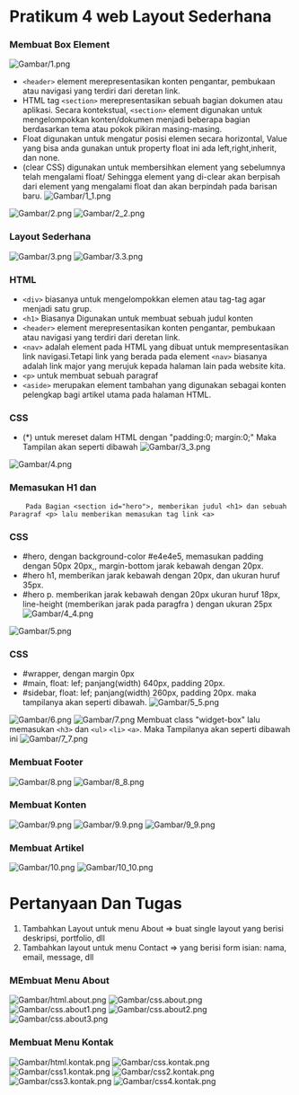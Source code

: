# Pratikum 4 web Layout Sederhana

### Membuat Box Element
![Gambar/1.png](Gambar/1.png)
* `<header>` element merepresentasikan konten pengantar, pembukaan atau navigasi yang terdiri dari deretan link.
* HTML tag `<section>` merepresentasikan sebuah bagian dokumen atau aplikasi. Secara kontekstual, `<section>` element digunakan untuk mengelompokkan konten/dokumen menjadi beberapa bagian berdasarkan tema atau pokok pikiran masing-masing.
* Float digunakan untuk mengatur posisi elemen secara horizontal, Value yang bisa anda gunakan untuk property float ini ada left,right,inherit, dan none.
* (clear CSS) digunakan untuk membersihkan element yang sebelumnya telah mengalami float/ Sehingga element yang di-clear akan berpisah dari element yang mengalami float dan akan berpindah pada barisan baru. 
![Gambar/1_1.png](Gambar/1_1.png)


![Gambar/2.png](Gambar/2.png)
![Gambar/2_2.png](Gambar/2_2.png)


### Layout Sederhana

![Gambar/3.png](Gambar/3.png)
![Gambar/3.3.png](Gambar/3.3.png)
###  HTML
* `<div>` biasanya untuk mengelompokkan elemen atau tag-tag agar menjadi satu grup.
* `<h1>` Biasanya Digunakan untuk membuat sebuah judul konten
* `<header>` element merepresentasikan konten pengantar, pembukaan atau navigasi yang terdiri dari deretan link.
* `<nav>` adalah element pada HTML yang dibuat untuk mempresentasikan link navigasi.Tetapi link yang berada pada element `<nav>` biasanya adalah link major yang merujuk kepada halaman lain pada website kita.
* `<p>` untuk membuat sebuah paragraf
* `<aside>` merupakan element tambahan yang digunakan sebagai konten pelengkap bagi artikel utama pada halaman HTML.
### CSS
* (*) untuk mereset dalam HTML dengan "padding:0; margin:0;"
Maka Tampilan akan seperti dibawah
![Gambar/3_3.png](Gambar/3_3.png)


![Gambar/4.png](Gambar/4.png)
### Memasukan H1 dan <p>
        Pada Bagian <section id="hero">, memberikan judul <h1> dan sebuah Paragraf <p> lalu memberikan memasukan tag link <a>
### CSS
* #hero, dengan background-color #e4e4e5, memasukan padding dengan 50px 20px,, margin-bottom jarak kebawah dengan 20px.
* #hero h1, memberikan jarak kebawah dengan 20px, dan ukuran huruf 35px.
* #hero p. memberikan jarak kebawah dengan 20px ukuran huruf 18px, line-height (memberikan jarak pada paragfra ) dengan ukuran 25px
![Gambar/4_4.png](Gambar/4_4.png)


![Gambar/5.png](Gambar/5.png)
### CSS
* #wrapper, dengan margin 0px
* #main, float: lef; panjang(width) 640px, padding 20px.
* #sidebar, float: lef; panjang(width) 260px, padding 20px.
maka tampilanya akan seperti dibawah.
![Gambar/5_5.png](Gambar/5_5.png)


![Gambar/6.png](Gambar/6.png)
![Gambar/7.png](Gambar/7.png)
        Membuat class "widget-box" lalu memasukan `<h3>` dan `<ul>` `<li>` `<a>`. Maka Tampilanya akan seperti dibawah ini
![Gambar/7_7.png](Gambar/7_7.png)


### Membuat Footer
![Gambar/8.png](Gambar/8.png)
![Gambar/8_8.png](Gambar/8_8.png)

### Membuat Konten
![Gambar/9.png](Gambar/9.png)
![Gambar/9.9.png](Gambar/9.9.png)
![Gambar/9_9.png](Gambar/9_9.png)


### Membuat Artikel
![Gambar/10.png](Gambar/10.png)
![Gambar/10_10.png](Gambar/10_10.png)



# Pertanyaan Dan Tugas
1. Tambahkan Layout untuk menu About
=> buat single layout yang berisi deskripsi, portfolio, dll
2. Tambahkan layout untuk menu Contact
=> yang berisi form isian: nama, email, message, dll

### MEmbuat Menu About
![Gambar/html.about.png](Gambar/html.about.png)
![Gambar/css.about.png](Gambar/css.about.png)
![Gambar/css.about1.png](Gambar/css.about1.png)
![Gambar/css.about2.png](Gambar/css.about2.png)
![Gambar/css.about3.png](Gambar/css.about3.png)


### Membuat Menu Kontak
![Gambar/html.kontak.png](Gambar/html.kontak.png)
![Gambar/css.kontak.png](Gambar/css.kontak.png)
![Gambar/css1.kontak.png](Gambar/css1.kontak.png)
![Gambar/css2.kontak.png](Gambar/css2.kontak.png)
![Gambar/css3.kontak.png](Gambar/css3.kontak.png)
![Gambar/css4.kontak.png](Gambar/css4.kontak.png)